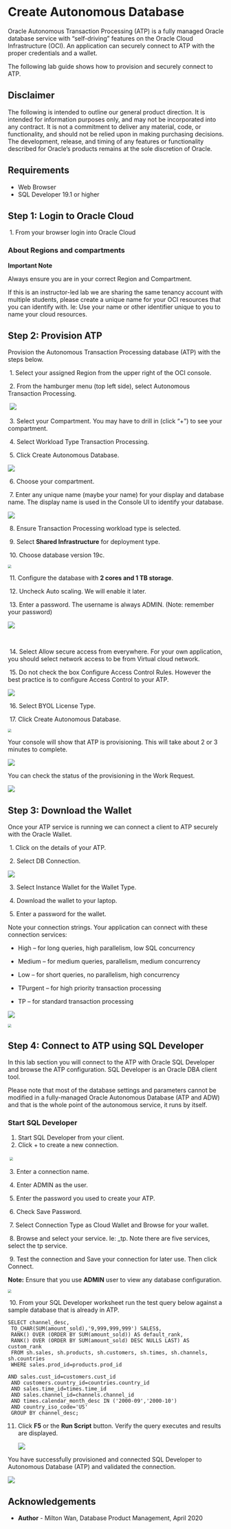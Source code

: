 # Create Autonomous Database #

Oracle Autonomous Transaction Processing (ATP) is a fully managed Oracle database service with “self-driving” features on the Oracle Cloud Infrastructure (OCI). An application can securely connect to ATP with the proper credentials and a wallet. 

The following lab guide shows how to provision and securely connect to ATP. 

## Disclaimer ##
The following is intended to outline our general product direction. It is intended for information purposes only, and may not be incorporated into any contract. It is not a commitment to deliver any material, code, or functionality, and should not be relied upon in making purchasing decisions. The development, release, and timing of any features or functionality described for Oracle’s products remains at the sole discretion of Oracle.

## Requirements ##

- Web Browser
- SQL Developer 19.1 or higher

## Step 1: Login to Oracle Cloud ##

​	1. From your browser login into Oracle Cloud

### About Regions and compartments

**Important Note**

Always ensure you are in your correct Region and Compartment. 

If this is an instructor-led lab we are sharing the same tenancy account with multiple students, please create a unique name for your OCI resources that you can identify with. Ie: Use your name or other identifier unique to you to name your cloud resources.

## Step 2: Provision ATP ##

Provision the Autonomous Transaction Processing database (ATP) with the steps below.

​	1. Select your assigned Region from the upper right of the OCI console.

​	2. From the hamburger menu (top left side), select Autonomous Transaction Processing.

​         ![](./images/provision-atp-1.PNG)                          

​	3.  Select your Compartment. You may have to drill in (click “+”) to see your compartment.

​	4. Select Workload Type Transaction Processing.

​	5. Click Create Autonomous Database. 

 ![](./images/Provision-atp-3.PNG)

​	6. Choose your compartment.

​	7. Enter any unique name (maybe your name) for your display and database name. The display name is used in the Console UI to identify your database.



![](./images/provision-atp-4.PNG)



​	8. Ensure Transaction Processing workload type is selected.

​	9. Select **Shared Infrastructure** for deployment type.

​	10. Choose database version 19c.



<img src="./images/provision-atp-5.png" style="zoom: 50%;" />

​	11. Configure the database with **2 cores and 1 TB storage**.

​	12. Uncheck Auto scaling. We will enable it later.

​	13. Enter a password. The username is always ADMIN. (Note: remember your password)



![](./images/provision-atp-6.png)

​	

​	14. Select Allow secure access from everywhere.  For your own application, you should select network access to be from Virtual cloud network.

​	15. Do not check the box Configure Access Control Rules. However the best practice is to configure Access Control to your ATP.



![](.\images\network-access.PNG)

​	16. Select BYOL License Type.

​	17. Click Create Autonomous Database.

<img src="./images/provision-atp-7.PNG" style="zoom:50%;" />



Your console will show that ATP is provisioning. This will take about 2 or 3 minutes to complete.

![](./images/provision-atp-8.png)

You can check the status of the provisioning in the Work Request.

![](./images/provision-atp-9.png)

## Step 3: Download the Wallet

Once your ATP service is running we can connect a client to ATP securely with the Oracle Wallet.

​	1. Click on the details of your ATP.

​	2. Select DB Connection.



![](./images/wallet-1.PNG)

​	3. Select Instance Wallet for the Wallet Type.

​	4. Download the wallet to your laptop.

​	5. Enter a password for the wallet.

Note your connection strings. Your application can connect with these connection services:

- High – for long queries, high parallelism, low SQL concurrency

- Medium – for medium queries, parallelism, medium concurrency

- Low – for short queries, no parallelism, high concurrency

- TPurgent – for high priority transaction processing

- TP – for standard transaction processing

  

![](./images/wallet-2.PNG)

<img src="./images/wallet-3.png" style="zoom: 50%;" />



## Step 4: Connect to ATP using SQL Developer

In this lab section you will connect to the ATP with Oracle SQL Developer and browse the ATP configuration. SQL Developer is an Oracle DBA client tool.

Please note that most of the database settings and parameters cannot be modified in a fully-managed Oracle Autonomous Database (ATP and ADW) and that is the whole point of the autonomous service, it runs by itself. 

### Start SQL Developer

1. Start SQL Developer from your client.
2. Click + to create a new connection.

​            <img src="./images/sql-Developer.PNG" style="zoom:50%;" />                   

​	3. Enter a connection name.

​	4. Enter ADMIN as the user.

​	5. Enter the password you used to create your ATP.

​	6. Check Save Password.

​	7. Select Connection Type as Cloud Wallet and Browse for your wallet.

​	8. Browse and select your service. Ie: <your ATP name>_tp. Note there are five services, select the tp service.

​	9. Test the connection and Save your connection for later use. Then click Connect.

**Note:** Ensure that you use **ADMIN** user to view any database configuration.

<img src="./images/sql-developer-2.PNG" style="zoom:50%;" />

​	10. From your SQL Developer worksheet run the test query below against a sample database that is already in ATP.

```
SELECT channel_desc,
 TO_CHAR(SUM(amount_sold),'9,999,999,999') SALES$,
 RANK() OVER (ORDER BY SUM(amount_sold)) AS default_rank,
 RANK() OVER (ORDER BY SUM(amount_sold) DESC NULLS LAST) AS custom_rank
 FROM sh.sales, sh.products, sh.customers, sh.times, sh.channels, sh.countries
 WHERE sales.prod_id=products.prod_id

AND sales.cust_id=customers.cust_id
 AND customers.country_id=countries.country_id
 AND sales.time_id=times.time_id
 AND sales.channel_id=channels.channel_id
 AND times.calendar_month_desc IN ('2000-09','2000-10')
 AND country_iso_code='US'
 GROUP BY channel_desc;
```



 11. Click **F5** or the **Run Script** button. Verify the query executes and results are displayed.

     ![](./images/sql-developer-3.PNG)

You have successfully provisioned and connected SQL Developer to Autonomous Database (ATP) and validated the connection. 

![](./images/atp-diagram.PNG)

## Acknowledgements ##

- **Author** - Milton Wan, Database Product Management, April 2020

